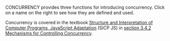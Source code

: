 CONCURRENCY provides three functions for introducing concurrency.
Click on a name on the right to see how they are defined and used.

Concurrency is covered in
the textbook
<a href="https://sourceacademy.org/sicpjs">Structure and Interpretation
of Computer Programs, JavaScript Adaptation</a> (SICP JS)
in
<a href="https://sourceacademy.org/sicpjs/3.4.2">section 3.4.2 Mechanisms for Controlling Concurrency</a>.


